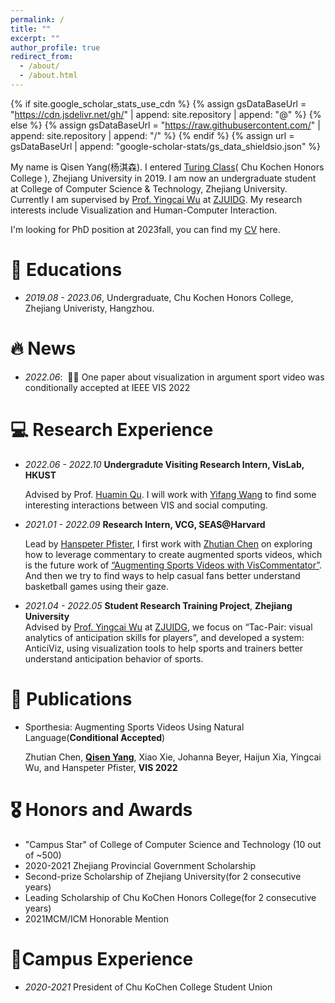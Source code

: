 ```yaml
---
permalink: /
title: ""
excerpt: ""
author_profile: true
redirect_from: 
  - /about/
  - /about.html
---
```


{% if site.google_scholar_stats_use_cdn %}
{% assign gsDataBaseUrl = "https://cdn.jsdelivr.net/gh/" | append: site.repository | append: "@" %}
{% else %}
{% assign gsDataBaseUrl = "https://raw.githubusercontent.com/" | append: site.repository | append: "/" %}
{% endif %}
{% assign url = gsDataBaseUrl | append: "google-scholar-stats/gs_data_shieldsio.json" %}

<span class='anchor' id='about-me'></span>

My name is Qisen Yang(杨淇森). I entered [Turing Class](http://www.cs.zju.edu.cn/turingclass_en)( Chu Kochen Honors College ), Zhejiang University in 2019. I am now an undergraduate student at College of Computer Science & Technology, Zhejiang University. Currently I am supervised by [Prof. Yingcai Wu](http://www.ycwu.org) at [ZJUIDG](zjuidg.org). My research interests include Visualization and Human-Computer Interaction.

I'm looking for PhD position at 2023fall, you can find my [CV](https://github.com/QS-Yang/QS-Yang.github.io/raw/main/docs/CV.pdf) here.

# 📖 Educations

- *2019.08 - 2023.06*, Undergraduate, Chu Kochen Honors College, Zhejiang Univeristy, Hangzhou. 


# 🔥 News
- *2022.06*: &nbsp;🎉🎉 One paper about visualization in argument sport video was conditionally accepted at IEEE VIS 2022

# 💻 Research Experience
- *2022.06 - 2022.10* **Undergradute Visiting Research Intern, VisLab, HKUST**

   Advised by Prof. [Huamin Qu](http://huamin.org/). I will work with [Yifang Wang](http://wangyifang.top/about/) to find some interesting interactions between VIS and social computing.

- *2021.01 - 2022.09*  **Research Intern, VCG, SEAS@Harvard**

   Lead by [Hanspeter Pfister](https://vcg.seas.harvard.edu/people), I first work with [Zhutian Chen](chenzhutian.org) on exploring how to leverage commentary to create augmented sports videos, which is the future work of [“Augmenting Sports Videos with VisCommentator”](https://viscommentator.github.io). And then we try to find ways to help casual fans better understand basketball games using their gaze.

- *2021.04 - 2022.05*  **Student Research Training Project**, **Zhejiang University**      
   Advised by [Prof. Yingcai Wu](http://www.ycwu.org) at [ZJUIDG](zjuidg.org), we focus on “Tac-Pair: visual analytics of anticipation skills for players”, and developed a system: AnticiViz, using visualization tools to help sports and trainers better understand anticipation behavior of sports.

# 📝 Publications 

<!-- <div class='paper-box'><div class='paper-box-image'><div><div class="badge">CVPR 2016</div><img src='images/500x300.png' alt="sym" width="100%"></div></div>
<div class='paper-box-text' markdown="1">

[Deep Residual Learning for Image Recognition](https://openaccess.thecvf.com/content_cvpr_2016/papers/He_Deep_Residual_Learning_CVPR_2016_paper.pdf)

**Kaiming He**, Xiangyu Zhang, Shaoqing Ren, Jian Sun

[**Project**](https://scholar.google.com/citations?view_op=view_citation&hl=zh-CN&user=DhtAFkwAAAAJ&citation_for_view=DhtAFkwAAAAJ:ALROH1vI_8AC) <strong><span class='show_paper_citations' data='DhtAFkwAAAAJ:ALROH1vI_8AC'></span></strong>
- Lorem ipsum dolor sit amet, consectetur adipiscing elit. Vivamus ornare aliquet ipsum, ac tempus justo dapibus sit amet. 
</div>
</div> -->

- Sporthesia: Augmenting Sports Videos Using Natural Language(**Conditional Accepted**) 

  Zhutian Chen, **<u>Qisen Yang</u>**, Xiao Xie, Johanna Beyer, Haijun Xia, Yingcai Wu, and Hanspeter Pfister, **VIS 2022**

# 🎖 Honors and Awards
- "Campus Star" of College of Computer Science and Technology (10 out of ~500)
- 2020-2021 Zhejiang Provincial Government Scholarship
- Second-prize Scholarship of Zhejiang University(for 2 consecutive years)
- Leading Scholarship of Chu KoChen Honors College(for 2 consecutive years)
- 2021MCM/ICM Honorable Mention

# 🏢Campus Experience

- *2020-2021* President of Chu KoChen College Student Union

  
